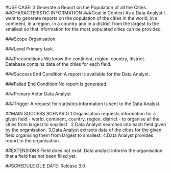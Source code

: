 #USE CASE: 3 Generate a Report on the Population of all the Cities.
##CHARACTERISTIC INFORMATION
###Goal in Context
As a Data Analyst I want to generate reports on the population of the cities in the world, in a continent, in a region, in a country and in a district from the largest to the smallest so that information for the most populated cities can be provided.

###Scope
Organisation.

###Level
Primary task.

###Preconditions
We know the continent, region, country, district. Database contains data of the cities for each field.

###Success End Condition
A report is available for the Data Analyst.

###Failed End Condition
No report is generated.

###Primary Actor
Data Analyst

###Trigger
A request for statistics information is sent to the Data Analyst.

##MAIN SUCCESS SCENARIO
1.Organisation requests information for a given field - world, continent, country, region, district - to organise all the cities from largest to smallest .
2.Data Analyst searches into each field given by the organisation.
3.Data Analyst extracts data of the cities for the given field organising them from largest to smallest.
4.Data Analyst provides report to the organisation.

##EXTENSIONS
Field does not exist:
Data analyst informs the organisation that a field has not been filled yet.

##SCHEDULE
DUE DATE: Release 3.0